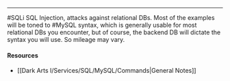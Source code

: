 -- -
#SQLi
SQL Injection, attacks against relational DBs. Most of the examples will be toned to #MySQL syntax, which is generally usable for most relational DBs you encounter, but of course, the backend DB will dictate the syntax you will use. So mileage may vary. 
#### Resources
- [[Dark Arts I/Services/SQL/MySQL/Commands|General Notes]]